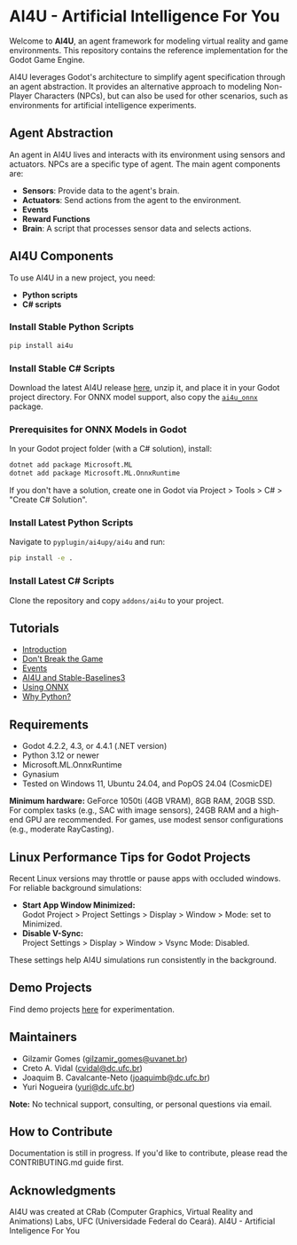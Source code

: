 # AI4U - Artificial Intelligence For You

Welcome to **AI4U**, an agent framework for modeling virtual reality and game environments. This repository contains the reference implementation for the Godot Game Engine.

AI4U leverages Godot's architecture to simplify agent specification through an agent abstraction. It provides an alternative approach to modeling Non-Player Characters (NPCs), but can also be used for other scenarios, such as environments for artificial intelligence experiments.

## Agent Abstraction

An agent in AI4U lives and interacts with its environment using sensors and actuators. NPCs are a specific type of agent. The main agent components are:

- **Sensors**: Provide data to the agent's brain.
- **Actuators**: Send actions from the agent to the environment.
- **Events**
- **Reward Functions**
- **Brain**: A script that processes sensor data and selects actions.

## AI4U Components

To use AI4U in a new project, you need:

- **Python scripts**
- **C# scripts**

### Install Stable Python Scripts

```bash
pip install ai4u
```

### Install Stable C# Scripts

Download the latest AI4U release [here](https://raw.githubusercontent.com/gilzamir18/AI4U/main/packages/ai4u.zip), unzip it, and place it in your Godot project directory. For ONNX model support, also copy the [`ai4u_onnx`](https://raw.githubusercontent.com/gilzamir18/AI4U/main/packages/ai4u_onnx.zip) package.

### Prerequisites for ONNX Models in Godot

In your Godot project folder (with a C# solution), install:

```bash
dotnet add package Microsoft.ML
dotnet add package Microsoft.ML.OnnxRuntime
```

If you don't have a solution, create one in Godot via Project > Tools > C# > "Create C# Solution".

### Install Latest Python Scripts

Navigate to `pyplugin/ai4upy/ai4u` and run:

```bash
pip install -e .
```

### Install Latest C# Scripts

Clone the repository and copy `addons/ai4u` to your project.

## Tutorials

- [Introduction](doc/introduction.md)
- [Don't Break the Game](doc/dontbreakthegame.md)
- [Events](doc/events.md)
- [AI4U and Stable-Baselines3](doc/stable_baselines3guide.md)
- [Using ONNX](doc/introductionwithonnxmodels.md)
- [Why Python?](doc/whypython.md)

## Requirements

- Godot 4.2.2, 4.3, or 4.4.1 (.NET version)
- Python 3.12 or newer
- Microsoft.ML.OnnxRuntime
- Gynasium
- Tested on Windows 11, Ubuntu 24.04, and PopOS 24.04 (CosmicDE)

**Minimum hardware:** GeForce 1050ti (4GB VRAM), 8GB RAM, 20GB SSD. For complex tasks (e.g., SAC with image sensors), 24GB RAM and a high-end GPU are recommended. For games, use modest sensor configurations (e.g., moderate RayCasting).

## Linux Performance Tips for Godot Projects

Recent Linux versions may throttle or pause apps with occluded windows. For reliable background simulations:

- **Start App Window Minimized:**  
    Godot Project > Project Settings > Display > Window > Mode: set to Minimized.
- **Disable V-Sync:**  
    Project Settings > Display > Window > Vsync Mode: Disabled.

These settings help AI4U simulations run consistently in the background.

## Demo Projects

Find demo projects [here](https://github.com/gilzamir18/ai4u_demo_projects) for experimentation.

## Maintainers

- Gilzamir Gomes (gilzamir_gomes@uvanet.br)
- Creto A. Vidal (cvidal@dc.ufc.br)
- Joaquim B. Cavalcante-Neto (joaquimb@dc.ufc.br)
- Yuri Nogueira (yuri@dc.ufc.br)

**Note:** No technical support, consulting, or personal questions via email.

## How to Contribute

Documentation is still in progress. If you'd like to contribute, please read the CONTRIBUTING.md guide first.

## Acknowledgments

AI4U was created at CRab (Computer Graphics, Virtual Reality and Animations) Labs, UFC (Universidade Federal do Ceará). AI4U - Artificial Inteligence For You
